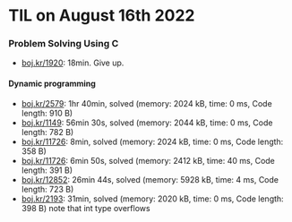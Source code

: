 # **TIL on August 16th 2022**
### Problem Solving Using C
- [boj.kr/1920](../../../Problem%20Solving/boj/1920-08-16-2022.cpp): 18min. Give up.

#### Dynamic programming
- [boj.kr/2579](../../../Problem%20Solving/boj/Dynamic%20programming/2579-08-15-2022.cpp): 1hr 40min, solved (memory: 2024 kB, time: 0 ms, Code length: 910 B)
- [boj.kr/1149](../../../Problem%20Solving/boj/Dynamic%20programming/1149-08-16-2022.cpp): 56min 30s, solved (memory: 2044 kB, time: 0 ms, Code length: 782 B)
- [boj.kr/11726](../../../Problem%20Solving/boj/Dynamic%20programming/11726-08-16-2022.cpp): 8min, solved (memory: 2024 kB, time: 0 ms, Code length: 358 B)
- [boj.kr/11726](../../../Problem%20Solving/boj/Dynamic%20programming/11659-08-16-2022.cpp): 6min 50s, solved (memory: 2412 kB, time: 40 ms, Code length: 391 B)
- [boj.kr/12852](../../../Problem%20Solving/boj/Dynamic%20programming/12852-08-16-2022.cpp): 26min 44s, solved (memory: 5928 kB, time: 4 ms, Code length: 723 B)
- [boj.kr/2193](../../../Problem%20Solving/boj/Dynamic%20programming/2193-08-16-2022.cpp): 31min, solved (memory: 2020 kB, time: 0 ms, Code length: 398 B) note that int type overflows